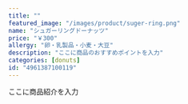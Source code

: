 ```yaml
---
title: ""
featured_image: "/images/product/suger-ring.png"
name: "シュガーリングドーナッツ"
price: "￥300"
allergy: "卵・乳製品・小麦・大豆"
description: "ここに商品のおすすめポイントを入力"
categories: [donuts]
id: "4961387100119"
---
```


ここに商品紹介を入力

